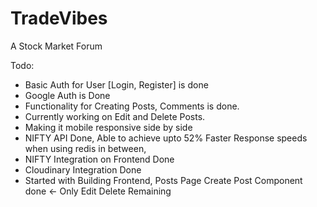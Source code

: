 # TradeVibes

A Stock Market Forum

Todo:
- Basic Auth for User [Login, Register] is done
- Google Auth is Done
- Functionality for Creating Posts, Comments is done.
- Currently working on Edit and Delete Posts.
- Making it mobile responsive side by side
- NIFTY API Done, Able to achieve upto 52% Faster Response speeds when using redis in between,
- NIFTY Integration on Frontend Done
- Cloudinary Integration Done
- Started with Building Frontend, Posts Page Create Post Component done <- Only Edit Delete Remaining
